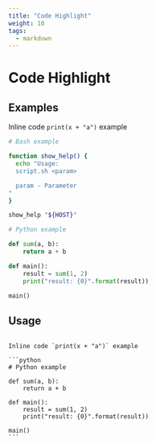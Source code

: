 ```yaml
---
title: "Code Highlight"
weight: 10
tags:
  - markdown
---
```


# Code Highlight

## Examples

Inline code `print(x + "a")` example

```bash
# Bash example

function show_help() {
  echo "Usage:
  script.sh <param>

  param - Parameter
"
}

show_help "${HOST}"
```

```python
# Python example

def sum(a, b):
    return a + b

def main():
    result = sum(1, 2)
    print("result: {0}".format(result))

main()
```

## Usage

<pre><code class="language-markdown">
Inline code `print(x + "a")` example

```python
# Python example

def sum(a, b):
    return a + b

def main():
    result = sum(1, 2)
    print("result: {0}".format(result))

main()
```
</code></pre>
